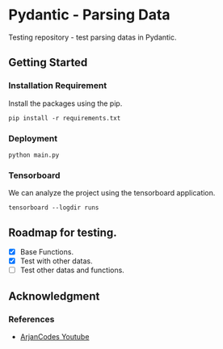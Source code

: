 # Pydantic - Parsing Data
Testing repository - test parsing datas in Pydantic.

## Getting Started
### Installation Requirement
Install the packages using the pip.
```shell
pip install -r requirements.txt
```
### Deployment
```shell
python main.py
```
### Tensorboard
We can analyze the project using the tensorboard application.
```shell
tensorboard --logdir runs
```

## Roadmap for testing.

- [x] Base Functions.
- [x] Test with other datas.
- [ ] Test other datas and functions.

## Acknowledgment

### References

 - [ArjanCodes Youtube](https://www.youtube.com/watch?v=Vj-iU-8_xLs&ab_channel=ArjanCodes)